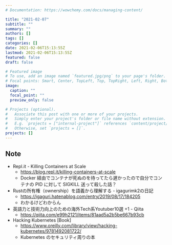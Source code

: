 ```yaml
---
# Documentation: https://wowchemy.com/docs/managing-content/

title: "2021-02-07"
subtitle: ""
summary: ""
authors: []
tags: []
categories: []
date: 2021-02-06T15:13:55Z
lastmod: 2021-02-06T15:13:55Z
featured: false
draft: false

# Featured image
# To use, add an image named `featured.jpg/png` to your page's folder.
# Focal points: Smart, Center, TopLeft, Top, TopRight, Left, Right, BottomLeft, Bottom, BottomRight.
image:
  caption: ""
  focal_point: ""
  preview_only: false

# Projects (optional).
#   Associate this post with one or more of your projects.
#   Simply enter your project's folder or file name without extension.
#   E.g. `projects = ["internal-project"]` references `content/project/deep-learning/index.md`.
#   Otherwise, set `projects = []`.
projects: []
---
```


## Note

* Repl.it - Killing Containers at Scale
  * https://blog.repl.it/killing-containers-at-scale
  * Docker 経由でコンテナが死ぬのを待ってたら遅かったので自分でコンテナの PID に対して SIGKILL 送って殺した話？
* Rustの所有権（ownership）を語義から理解する - igagurimk2の日記
  * https://igaguri.hatenablog.com/entry/2019/08/17/184205
  * わかるけどわからん
* 英語力と技術力向上のための海外Tech系Youtuber10選 +1 - Qiita
  * https://qiita.com/e99h2121/items/81aad5a2b5be667b93cb
* Hacking Kubernetes [Book]
  * https://www.oreilly.com/library/view/hacking-kubernetes/9781492081722/
  * Kubernetes のセキュリティ周りの本
